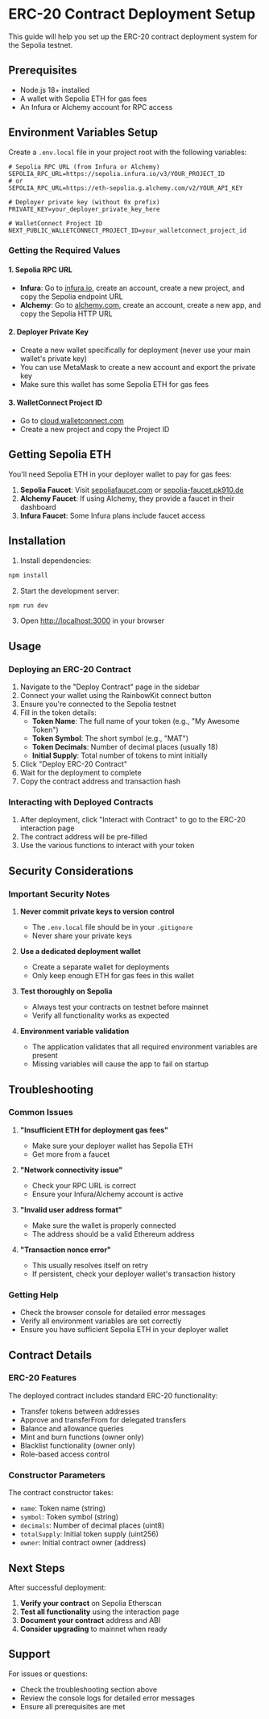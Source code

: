 # ERC-20 Contract Deployment Setup

This guide will help you set up the ERC-20 contract deployment system for the Sepolia testnet.

## Prerequisites

- Node.js 18+ installed
- A wallet with Sepolia ETH for gas fees
- An Infura or Alchemy account for RPC access

## Environment Variables Setup

Create a `.env.local` file in your project root with the following variables:

```env
# Sepolia RPC URL (from Infura or Alchemy)
SEPOLIA_RPC_URL=https://sepolia.infura.io/v3/YOUR_PROJECT_ID
# or
SEPOLIA_RPC_URL=https://eth-sepolia.g.alchemy.com/v2/YOUR_API_KEY

# Deployer private key (without 0x prefix)
PRIVATE_KEY=your_deployer_private_key_here

# WalletConnect Project ID
NEXT_PUBLIC_WALLETCONNECT_PROJECT_ID=your_walletconnect_project_id
```

### Getting the Required Values

#### 1. Sepolia RPC URL

- **Infura**: Go to [infura.io](https://infura.io), create an account, create a new project, and copy the Sepolia endpoint URL
- **Alchemy**: Go to [alchemy.com](https://alchemy.com), create an account, create a new app, and copy the Sepolia HTTP URL

#### 2. Deployer Private Key

- Create a new wallet specifically for deployment (never use your main wallet's private key)
- You can use MetaMask to create a new account and export the private key
- Make sure this wallet has some Sepolia ETH for gas fees

#### 3. WalletConnect Project ID

- Go to [cloud.walletconnect.com](https://cloud.walletconnect.com)
- Create a new project and copy the Project ID

## Getting Sepolia ETH

You'll need Sepolia ETH in your deployer wallet to pay for gas fees:

1. **Sepolia Faucet**: Visit [sepoliafaucet.com](https://sepoliafaucet.com) or [sepolia-faucet.pk910.de](https://sepolia-faucet.pk910.de)
2. **Alchemy Faucet**: If using Alchemy, they provide a faucet in their dashboard
3. **Infura Faucet**: Some Infura plans include faucet access

## Installation

1. Install dependencies:

```bash
npm install
```

2. Start the development server:

```bash
npm run dev
```

3. Open [http://localhost:3000](http://localhost:3000) in your browser

## Usage

### Deploying an ERC-20 Contract

1. Navigate to the "Deploy Contract" page in the sidebar
2. Connect your wallet using the RainbowKit connect button
3. Ensure you're connected to the Sepolia testnet
4. Fill in the token details:
    - **Token Name**: The full name of your token (e.g., "My Awesome Token")
    - **Token Symbol**: The short symbol (e.g., "MAT")
    - **Token Decimals**: Number of decimal places (usually 18)
    - **Initial Supply**: Total number of tokens to mint initially
5. Click "Deploy ERC-20 Contract"
6. Wait for the deployment to complete
7. Copy the contract address and transaction hash

### Interacting with Deployed Contracts

1. After deployment, click "Interact with Contract" to go to the ERC-20 interaction page
2. The contract address will be pre-filled
3. Use the various functions to interact with your token

## Security Considerations

### Important Security Notes

1. **Never commit private keys to version control**

    - The `.env.local` file should be in your `.gitignore`
    - Never share your private keys

2. **Use a dedicated deployment wallet**

    - Create a separate wallet for deployments
    - Only keep enough ETH for gas fees in this wallet

3. **Test thoroughly on Sepolia**

    - Always test your contracts on testnet before mainnet
    - Verify all functionality works as expected

4. **Environment variable validation**
    - The application validates that all required environment variables are present
    - Missing variables will cause the app to fail on startup

## Troubleshooting

### Common Issues

1. **"Insufficient ETH for deployment gas fees"**

    - Make sure your deployer wallet has Sepolia ETH
    - Get more from a faucet

2. **"Network connectivity issue"**

    - Check your RPC URL is correct
    - Ensure your Infura/Alchemy account is active

3. **"Invalid user address format"**

    - Make sure the wallet is properly connected
    - The address should be a valid Ethereum address

4. **"Transaction nonce error"**
    - This usually resolves itself on retry
    - If persistent, check your deployer wallet's transaction history

### Getting Help

- Check the browser console for detailed error messages
- Verify all environment variables are set correctly
- Ensure you have sufficient Sepolia ETH in your deployer wallet

## Contract Details

### ERC-20 Features

The deployed contract includes standard ERC-20 functionality:

- Transfer tokens between addresses
- Approve and transferFrom for delegated transfers
- Balance and allowance queries
- Mint and burn functions (owner only)
- Blacklist functionality (owner only)
- Role-based access control

### Constructor Parameters

The contract constructor takes:

- `name`: Token name (string)
- `symbol`: Token symbol (string)
- `decimals`: Number of decimal places (uint8)
- `totalSupply`: Initial token supply (uint256)
- `owner`: Initial contract owner (address)

## Next Steps

After successful deployment:

1. **Verify your contract** on Sepolia Etherscan
2. **Test all functionality** using the interaction page
3. **Document your contract** address and ABI
4. **Consider upgrading** to mainnet when ready

## Support

For issues or questions:

- Check the troubleshooting section above
- Review the console logs for detailed error messages
- Ensure all prerequisites are met
